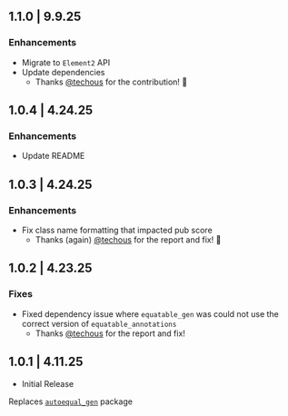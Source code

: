 ## 1.1.0 | 9.9.25

### Enhancements

- Migrate to `Element2` API
- Update dependencies
  - Thanks [@techous](https://github.com/techous) for the contribution! 🎉

## 1.0.4 | 4.24.25

### Enhancements

- Update README

## 1.0.3 | 4.24.25

### Enhancements

- Fix class name formatting that impacted pub score
  - Thanks (again) [@techous](https://github.com/techous) for the report and fix! 🎉

## 1.0.2 | 4.23.25

### Fixes

- Fixed dependency issue where `equatable_gen` was could not use the correct version of `equatable_annotations`
  - Thanks [@techous](https://github.com/techous) for the report and fix!

## 1.0.1 | 4.11.25

- Initial Release

Replaces [`autoequal_gen`](https://pub.dev/packages/autoequal_gen) package
